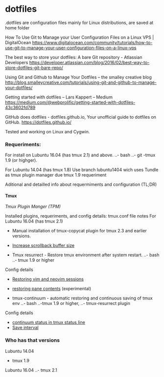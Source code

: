 # dotfiles
.dotfiles are configuration files mainly for Linux distributions, are saved at home folder

How To Use Git to Manage your User Configuration Files on a Linux VPS | DigitalOcean
https://www.digitalocean.com/community/tutorials/how-to-use-git-to-manage-your-user-configuration-files-on-a-linux-vps

The best way to store your dotfiles: A bare Git repository - Atlassian Developers
https://developer.atlassian.com/blog/2016/02/best-way-to-store-dotfiles-git-bare-repo/

Using Git and Github to Manage Your Dotfiles – the smalley creative blog
http://blog.smalleycreative.com/tutorials/using-git-and-github-to-manage-your-dotfiles/

Getting started with dotfiles – Lars Kappert – Medium
https://medium.com/@webprolific/getting-started-with-dotfiles-43c3602fd789

GitHub does dotfiles - dotfiles.github.io, Your unofficial guide to dotfiles on GitHub.
https://dotfiles.github.io/

Tested and working on Linux and Cygwin.

### Requeriments:
For install on Lubuntu 16.04 (has tmux 2.1) and above.
..- bash
..- git
 -tmux 1.9 (or highger).

For Lubuntu 14.04  (has tmux 1.8)
    Use branch lubuntu1404 wich uses Tundle as tmux plugin manager due
    tmux 1.9 requeriment

Aditional and detailled info about requermiments and configuration (TL;DR)    
#### Tmux
*Tmux Plugin Manger (TPM)*


Installed plugins, requeriments, and config details:
tmux.conf file notes
For Lubuntu 16.04 (has tmux 2.1)
 - Manual installation of tmux-copycat plugin for tmux 2.3 and earlier
     versions.

- [Increase scrollback buffer size](https://stackoverflow.com/questions/18760281/how-to-increase-scrollback-buffer-size-in-tmux)

- Tmux resurrect - Restore tmux environment after system restart.
..- bash
..- tmux 1.9 or higher

Config details
- [Restoring vim and neovim sessions](https://github.com/tmux-plugins/tmux-resurrect/blob/master/docs/restoring_vim_and_neovim_sessions.md)
- [restoring pane contents](https://github.com/tmux-plugins/tmux-resurrect/blob/master/docs/restoring_pane_contents.md) (experimental)

- tmux-continuum - automatic restoring and continuous saving of tmux env
..- bash
    ..-tmux 1.9 or higher,
    ..- tmux-resurrect plugin

Config details
- [continuum status in tmux status line](https://github.com/tmux-plugins/tmux-continuum/blob/master/docs/continuum_status.md)
- [Save interval](https://github.com/tmux-plugins/tmux-continuum/issues/24)

### Who has that versions
Lubuntu 14.04
 - tmux 1.9

Lubuntu 16.04
..- tmux 2.1
